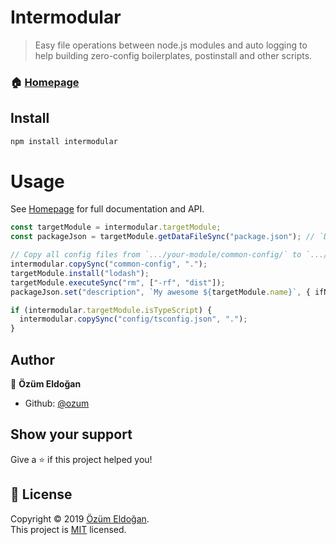 # Intermodular

> Easy file operations between node.js modules and auto logging to help building zero-config boilerplates, postinstall and other scripts.

### 🏠 [Homepage](https://github.com/ozum/intermodular)

## Install

```sh
npm install intermodular
```

# Usage

See [Homepage](https://github.com/ozum/intermodular) for full documentation and API.

```ts
const targetModule = intermodular.targetModule;
const packageJson = targetModule.getDataFileSync("package.json"); // `DataFile` instance

// Copy all config files from `.../your-module/common-config/` to `.../target-module/` (root).
intermodular.copySync("common-config", ".");
targetModule.install("lodash");
targetModule.executeSync("rm", ["-rf", "dist"]);
packageJson.set("description", `My awesome ${targetModule.name}`, { ifNotExists: true });

if (intermodular.targetModule.isTypeScript) {
  intermodular.copySync("config/tsconfig.json", ".");
}
```


## Author

👤 **Özüm Eldoğan**

* Github: [@ozum](https://github.com/ozum)

## Show your support

Give a ⭐️ if this project helped you!

## 📝 License

Copyright © 2019 [Özüm Eldoğan](https://github.com/ozum).<br />
This project is [MIT](https://github.com/ozum/intermodular/blob/master/LICENSE) licensed.
